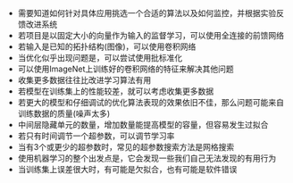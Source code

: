 - 需要知道如何针对具体应用挑选一个合适的算法以及如何监控，并根据实验反馈改进系统
- 若项目是以固定大小的向量作为输入的监督学习，可以使用全连接的前馈网络
- 若输入是已知的拓扑结构(图像)，可以使用卷积网络
- 当优化似乎出现问题是，可以尝试使用批标准化
- 可以使用ImageNet上训练好的卷积网络的特征来解决其他问题
- 收集更多数据往往比改进学习算法有用
- 若模型在训练集上的性能较差，就可以考虑收集更多数据
- 若更大的模型和仔细调试的优化算法表现的效果依旧不佳，那么问题可能来自训练数据的质量(噪声太多)
- 中间层隐藏单元的数量，增加数量能提高模型的容量，但容易发生过拟合
- 若只有时间调节一个超参数，可以调节学习率
- 当有3个或更少的超参数时，常见的超参数搜索方法是网格搜索
- 使用机器学习的整个出发点是，它会发现一些我们自己无法发现的有用行为
- 当训练集上误差很大时，有可能是欠拟合，也有可能是软件错误
